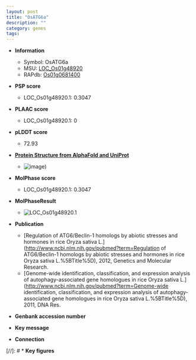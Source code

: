 ```yaml
---
layout: post
title: "OsATG6a"
description: ""
category: genes
tags: 
---
```


* **Information**  
    + Symbol: OsATG6a  
    + MSU: [LOC_Os01g48920](http://rice.plantbiology.msu.edu/cgi-bin/ORF_infopage.cgi?orf=LOC_Os01g48920)  
    + RAPdb: [Os01g0681400](http://rapdb.dna.affrc.go.jp/viewer/gbrowse_details/irgsp1?name=Os01g0681400)  

* **PSP score**  
    + LOC_Os01g48920.1: 0.3047 

* **PLAAC score**  
    + LOC_Os01g48920.1: 0 

* **pLDDT score**
    + 72.93

* **[Protein Structure from AlphaFold and UniProt](https://www.uniprot.org/uniprotkb/Q0JKD4/entry#structure)**
    + ![image](https://ricepsp.github.io/images/Q0/AF-Q0JKD4-F1.png))

* **MolPhase score**
    + LOC_Os01g48920.1: 0.3047

* **MolPhaseResult**
    + ![LOC_Os01g48920.1](https://ricepsp.github.io/pictures/LOC_Os01g/LOC_Os01g48920.1.png)

* **Publication**  
    + [Regulation of ATG6/Beclin-1 homologs by abiotic stresses and hormones in rice Oryza sativa L.](http://www.ncbi.nlm.nih.gov/pubmed?term=Regulation of ATG6/Beclin-1 homologs by abiotic stresses and hormones in rice Oryza sativa L.%5BTitle%5D), 2012, Genetics and Molecular Research.
    + [Genome-wide identification, classification, and expression analysis of autophagy-associated gene homologues in rice Oryza sativa L.](http://www.ncbi.nlm.nih.gov/pubmed?term=Genome-wide identification, classification, and expression analysis of autophagy-associated gene homologues in rice Oryza sativa L.%5BTitle%5D), 2011, DNA Res.

* **Genbank accession number**  

* **Key message**  

* **Connection**  

[//]: # * **Key figures**  


